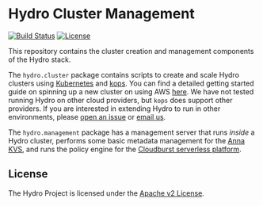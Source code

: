 # Hydro Cluster Management

[![Build Status](https://travis-ci.com/hydro-project/cluster.svg?branch=master)](https://travis-ci.com/hydro-project/cluster)
[![License](https://img.shields.io/badge/license-Apache--2.0-blue.svg)](https://opensource.org/licenses/Apache-2.0)


This repository contains the cluster creation and management components of the Hydro stack. 

The `hydro.cluster` package contains scripts to create and scale Hydro clusters using [Kubernetes](https://kubernetes.io) and [kops](http://github.com/kubernetes/kops/). You can find a detailed getting started guide on spinning up a new cluster on using AWS [here](docs/getting-started-aws.md). We have not tested running Hydro on other cloud providers, but `kops` does support other providers. If you are interested in extending Hydro to run in other environments, please [open an issue](https://github.com/hydro-project/cluster/issues/new) or [email us](mailto:vikrams@cs.berkeley.edu,cgwu@berkeley.edu). 

The `hydro.management` package has a management server that runs _inside_ a Hydro cluster, performs some basic metadata management for the [Anna KVS](https://github.com/hydro-project/anna), and runs the policy engine for the [Cloudburst serverless platform](https://github.com/hydro-project/cloudburst).

## License

The Hydro Project is licensed under the [Apache v2 License](LICENSE).
